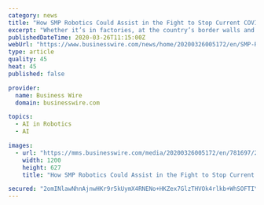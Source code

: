```yaml
---
category: news
title: "How SMP Robotics Could Assist in the Fight to Stop Current COVID-19 and Future Pandemics"
excerpt: "Whether it’s in factories, at the country’s border walls and gates, this detection solution will be quicker and more effective than humans. SMP Robotics is at the forefront of a new age of Artificial Intelligence that would help our daily lives in new, efficient and important ways."
publishedDateTime: 2020-03-26T11:15:00Z
webUrl: "https://www.businesswire.com/news/home/20200326005172/en/SMP-Robotics-Assist-Fight-Stop-Current-COVID-19"
type: article
quality: 45
heat: 45
published: false

provider:
  name: Business Wire
  domain: businesswire.com

topics:
  - AI in Robotics
  - AI

images:
  - url: "https://mms.businesswire.com/media/20200326005172/en/781697/23/s52_ptz_ir_argus_thermal_imaging_dual_spectrum_security_robot.jpg"
    width: 1200
    height: 627
    title: "How SMP Robotics Could Assist in the Fight to Stop Current COVID-19 and Future Pandemics"

secured: "2omINlawNhnAjnwHKr9r5kUymX4RNENo+HKZex7GlzTHVOk4rlkb+WhSOFTIY+AT9TnJ40OIr0EOOPmSzPomBOyqQiIBw7//bJfL24HCU7QheI75LUhsZfQDVw02VudzLYX4ke1WhaD0pnpdLfvYQ5pyM46VrzpZv1VcvSsg8Y7C2DCk/ZCEnrF2Ud+ZaaERxiQM2zAcYiXWjzLUX1EQANKoMLH7eUJRdDEsP2vVA3MPvmPsUGCWZgk+U3EX3MDpcRrmFs0Kj1ivT/08Lu2YFiTmqAyHf0bjZlpjOk7Po+IvXbhLRVGG1X8mr50b16bY;rGVtBGnhbKFHU39xeElMSg=="
---
```


